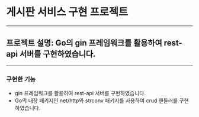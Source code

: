  # 게시판 서비스 구현 프로젝트 
 ---
 ## 프로젝트 설명: Go의 gin 프레임워크를 활용하여 rest-api 서버를 구현하였습니다. 
 ---
 ### 구현한 기능 
 - gin 프레임워크를 활용하여 rest-api 서버를 구현하였습니다. 
 - Go의 내장 패키지인 net/http와 strconv 패키지를 사용하여 crud 핸들러를 구현하였습니다. 
